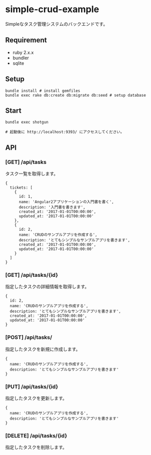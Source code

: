 # simple-crud-example

Simpleなタスク管理システムのバックエンドです。

## Requirement

- ruby 2.x.x
- bundler
- sqlite

## Setup

```
bundle install # install gemfiles
bundle exec rake db:create db:migrate db:seed # setup database
```

## Start

```
bundle exec shotgun

# 起動後に http://localhost:9393/ にアクセスしてください。
```

## API

### [GET] /api/tasks

タスク一覧を取得します。

```
{
  tickets: [
    {
      id: 1,
      name: 'Angular2アプリケーションの入門書を書く',
      description: '入門書を書きます',
      created_at: '2017-01-01T00:00:00',
      updated_at: '2017-01-01T00:00:00'
    },
    {
      id: 2,
      name: 'CRUDのサンプルアプリを作成する',
      description: 'とてもシンプルなサンプルアプリを書きます',
      created_at: '2017-01-01T00:00:00',
      updated_at: '2017-01-01T00:00:00'
    }
  ]
}
```

### [GET] /api/tasks/{id}

指定したタスクの詳細情報を取得します。

```
{
  id: 2,
  name: 'CRUDのサンプルアプリを作成する',
  description: 'とてもシンプルなサンプルアプリを書きます',
  created_at: '2017-01-01T00:00:00',
  updated_at: '2017-01-01T00:00:00'
}
```

### [POST] /api/tasks/

指定したタスクを新規に作成します。

```
{
  name: 'CRUDのサンプルアプリを作成する',
  description: 'とてもシンプルなサンプルアプリを書きます'
}
```

### [PUT] /api/tasks/{id}

指定したタスクを更新します。

```
{
  name: 'CRUDのサンプルアプリを作成する',
  description: 'とてもシンプルなサンプルアプリを書きます'
}
```

### [DELETE] /api/tasks/{id}

指定したタスクを削除します。
